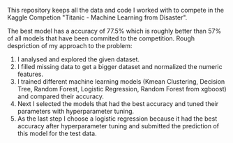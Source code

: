 This repository keeps all the data and code I worked with to compete in the Kaggle Competion "Titanic - Machine Learning from Disaster". 


The best model has a accuracy of 77.5% which is roughly better than 57% of all models that have been commited to the competition. 
Rough despriction of my approach to the problem:
1. I analysed and explored the given dataset.
2. I filled missing data to get a bigger dataset and normalized the numeric features.
3. I trained different machine learning models (Kmean Clustering, Decision Tree, Random Forest, Logistic Regression, Random Forest from xgboost) and compared their accuracy.
4. Next I selected the models that had the best accuracy and tuned their parameters with hyperparameter tuning.
5. As the last step I choose a logistic regression because it had the best accuracy after hyperparameter tuning and submitted the prediction of this model for the test data.
